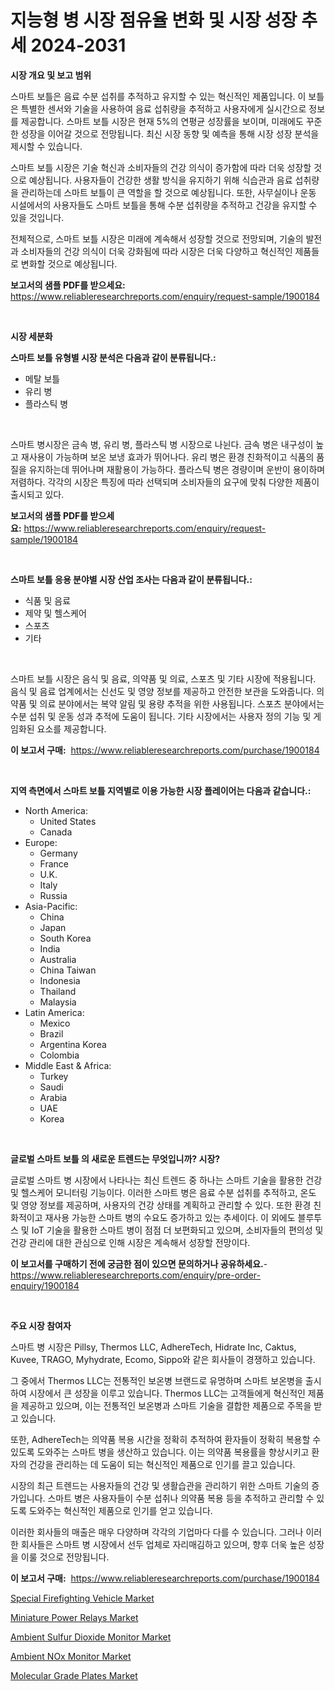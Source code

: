 <p><h1>지능형 병 시장 점유율 변화 및 시장 성장 추세 2024-2031</h1></p><p><strong>시장 개요 및 보고 범위</strong></p>
<p><p>스마트 보틀은 음료 수분 섭취를 추적하고 유지할 수 있는 혁신적인 제품입니다. 이 보틀은 특별한 센서와 기술을 사용하여 음료 섭취량을 추적하고 사용자에게 실시간으로 정보를 제공합니다. 스마트 보틀 시장은 현재 5%의 연평균 성장률을 보이며, 미래에도 꾸준한 성장을 이어갈 것으로 전망됩니다. 최신 시장 동향 및 예측을 통해 시장 성장 분석을 제시할 수 있습니다.</p><p>스마트 보틀 시장은 기술 혁신과 소비자들의 건강 의식이 증가함에 따라 더욱 성장할 것으로 예상됩니다. 사용자들이 건강한 생활 방식을 유지하기 위해 식습관과 음료 섭취량을 관리하는데 스마트 보틀이 큰 역할을 할 것으로 예상됩니다. 또한, 사무실이나 운동 시설에서의 사용자들도 스마트 보틀을 통해 수분 섭취량을 추적하고 건강을 유지할 수 있을 것입니다.</p><p>전체적으로, 스마트 보틀 시장은 미래에 계속해서 성장할 것으로 전망되며, 기술의 발전과 소비자들의 건강 의식이 더욱 강화됨에 따라 시장은 더욱 다양하고 혁신적인 제품들로 변화할 것으로 예상됩니다.</p></p>
<p><strong>보고서의 샘플 PDF를 받으세요:</strong> <a href="https://www.reliableresearchreports.com/enquiry/request-sample/1900184">https://www.reliableresearchreports.com/enquiry/request-sample/1900184</a></p>
<p>&nbsp;</p>
<p><strong>시장 세분화</strong></p>
<p><strong>스마트 보틀 유형별 시장 분석은 다음과 같이 분류됩니다.:</strong></p>
<p><ul><li>메탈 보틀</li><li>유리 병</li><li>플라스틱 병</li></ul></p>
<p>&nbsp;</p>
<p><p>스마트 병시장은 금속 병, 유리 병, 플라스틱 병 시장으로 나뉜다. 금속 병은 내구성이 높고 재사용이 가능하며 보온 보냉 효과가 뛰어나다. 유리 병은 환경 친화적이고 식품의 품질을 유지하는데 뛰어나며 재활용이 가능하다. 플라스틱 병은 경량이며 운반이 용이하며 저렴하다. 각각의 시장은 특징에 따라 선택되며 소비자들의 요구에 맞춰 다양한 제품이 출시되고 있다.</p></p>
<p><strong>보고서의 샘플 PDF를 받으세요:</strong>&nbsp;<a href="https://www.reliableresearchreports.com/enquiry/request-sample/1900184">https://www.reliableresearchreports.com/enquiry/request-sample/1900184</a></p>
<p>&nbsp;</p>
<p><strong> 스마트 보틀 응용 분야별 시장 산업 조사는 다음과 같이 분류됩니다.:</strong></p>
<p><ul><li>식품 및 음료</li><li>제약 및 헬스케어</li><li>스포츠</li><li>기타</li></ul></p>
<p>&nbsp;</p>
<p><p>스마트 보틀 시장은 음식 및 음료, 의약품 및 의료, 스포츠 및 기타 시장에 적용됩니다. 음식 및 음료 업계에서는 신선도 및 영양 정보를 제공하고 안전한 보관을 도와줍니다. 의약품 및 의료 분야에서는 복약 알림 및 용량 추적을 위한 사용됩니다. 스포츠 분야에서는 수분 섭취 및 운동 성과 추적에 도움이 됩니다. 기타 시장에서는 사용자 정의 기능 및 게임화된 요소를 제공합니다.</p></p>
<p><strong>이 보고서 구매:</strong>&nbsp; <a href="https://www.reliableresearchreports.com/purchase/1900184">https://www.reliableresearchreports.com/purchase/1900184</a></p>
<p>&nbsp;</p>
<p><strong>지역 측면에서 스마트 보틀 지역별로 이용 가능한 시장 플레이어는 다음과 같습니다.:</strong></p>
<p><ul>
    <li>
        North America:
        <ul>
            <li>United States</li>
            <li>Canada</li>
        </ul>
    </li>
    <li>
        Europe:
        <ul>
            <li>Germany</li>
            <li>France</li>
            <li>U.K.</li>
            <li>Italy</li>
            <li>Russia</li>
        </ul>
    </li>
    <li>
        Asia-Pacific:
        <ul>
            <li>China</li>
            <li>Japan</li>
            <li>South Korea</li>
            <li>India</li>
            <li>Australia</li>
            <li>China Taiwan</li>
            <li>Indonesia</li>
            <li>Thailand</li>
            <li>Malaysia</li>
        </ul>
    </li>
    <li>
        Latin America:
        <ul>
            <li>Mexico</li>
            <li>Brazil</li>
            <li>Argentina Korea</li>
            <li>Colombia</li>
        </ul>
    </li>
    <li>
        Middle East & Africa:
        <ul>
            <li>Turkey</li>
            <li>Saudi</li>
            <li>Arabia</li>
            <li>UAE</li>
            <li>Korea</li>
        </ul>
    </li>
    </ul></p>
<p>&nbsp;</p>
<p><strong>글로벌 스마트 보틀 의 새로운 트렌드는 무엇입니까? 시장?</strong></p>
<p><p>글로벌 스마트 병 시장에서 나타나는 최신 트렌드 중 하나는 스마트 기술을 활용한 건강 및 헬스케어 모니터링 기능이다. 이러한 스마트 병은 음료 수분 섭취를 추적하고, 온도 및 영양 정보를 제공하며, 사용자의 건강 상태를 계획하고 관리할 수 있다. 또한 환경 친화적이고 재사용 가능한 스마트 병의 수요도 증가하고 있는 추세이다. 이 외에도 블루투스 및 IoT 기술을 활용한 스마트 병이 점점 더 보편화되고 있으며, 소비자들의 편의성 및 건강 관리에 대한 관심으로 인해 시장은 계속해서 성장할 전망이다.</p></p>
<p><strong>이 보고서를 구매하기 전에 궁금한 점이 있으면 문의하거나 공유하세요.</strong>- <a href="https://www.reliableresearchreports.com/enquiry/pre-order-enquiry/1900184">https://www.reliableresearchreports.com/enquiry/pre-order-enquiry/1900184</a></p>
<p>&nbsp;</p>
<p><strong>주요 시장 참여자</strong></p>
<p><p>스마트 병 시장은 Pillsy, Thermos LLC, AdhereTech, Hidrate Inc, Caktus, Kuvee, TRAGO, Myhydrate, Ecomo, Sippo와 같은 회사들이 경쟁하고 있습니다.</p><p>그 중에서 Thermos LLC는 전통적인 보온병 브랜드로 유명하며 스마트 보온병을 출시하여 시장에서 큰 성장을 이루고 있습니다. Thermos LLC는 고객들에게 혁신적인 제품을 제공하고 있으며, 이는 전통적인 보온병과 스마트 기술을 결합한 제품으로 주목을 받고 있습니다.</p><p>또한, AdhereTech는 의약품 복용 시간을 정확히 추적하여 환자들이 정확히 복용할 수 있도록 도와주는 스마트 병을 생산하고 있습니다. 이는 의약품 복용률을 향상시키고 환자의 건강을 관리하는 데 도움이 되는 혁신적인 제품으로 인기를 끌고 있습니다.</p><p>시장의 최근 트렌드는 사용자들의 건강 및 생활습관을 관리하기 위한 스마트 기술의 증가입니다. 스마트 병은 사용자들이 수분 섭취나 의약품 복용 등을 추적하고 관리할 수 있도록 도와주는 혁신적인 제품으로 인기를 얻고 있습니다.</p><p>이러한 회사들의 매출은 매우 다양하며 각각의 기업마다 다를 수 있습니다. 그러나 이러한 회사들은 스마트 병 시장에서 선두 업체로 자리매김하고 있으며, 향후 더욱 높은 성장을 이룰 것으로 전망됩니다.</p></p>
<p><strong>이 보고서 구매:</strong>&nbsp;&nbsp;<a href="https://www.reliableresearchreports.com/purchase/1900184">https://www.reliableresearchreports.com/purchase/1900184</a></p>
<p><p><a href="https://view.publitas.com/reportprime-1/special-firefighting-vehicle-market-size-furnishes-valuable-information-encompassing-market-share-market-trends-and-projections-spanning-from-2024-to-2031/">Special Firefighting Vehicle Market</a></p><p><a href="https://github.com/timeliteaut/Market-Research-Report-List-1/blob/main/miniature-power-relays-market.md">Miniature Power Relays Market</a></p><p><a href="https://chivalrous-flock-a86.notion.site/Ambient-Sulfur-Dioxide-Monitor-Market-Research-Report-Provides-thorough-Industry-Overview-which-off-5eecc7f648a940f9a4d0191a130106b7">Ambient Sulfur Dioxide Monitor Market</a></p><p><a href="https://angry-finch-aaf.notion.site/Ambient-NOx-Monitor-Market-Research-Report-Forecasted-for-Period-from-2024-2031-by-Market-Type-M-5a62666fc8104458a442edd1d331c60e">Ambient NOx Monitor Market</a></p><p><a href="https://github.com/bobicer/Market-Research-Report-List-2/blob/main/molecular-grade-plates-market.md">Molecular Grade Plates Market</a></p></p>
